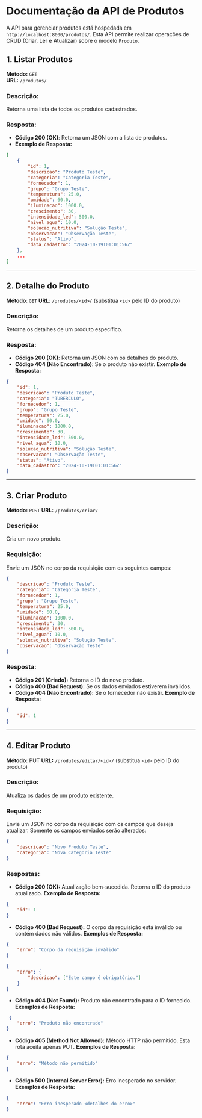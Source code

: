 # Documentação da API de Produtos

A API para gerenciar produtos está hospedada em `http://localhost:8000/produtos/`. Esta API permite realizar operações de CRUD (Criar, Ler e Atualizar) sobre o modelo `Produto`.

## 1. Listar Produtos

**Método:** `GET`  
**URL:** `/produtos/`

### Descrição:
Retorna uma lista de todos os produtos cadastrados.

### Resposta:
- **Código 200 (OK)**: Retorna um JSON com a lista de produtos.
- **Exemplo de Resposta:**
```json
[
    {
        "id": 1,
        "descricao": "Produto Teste",
        "categoria": "Categoria Teste",
        "fornecedor": 1,
        "grupo": "Grupo Teste",
        "temperatura": 25.0,
        "umidade": 60.0,
        "iluminacao": 1000.0,
        "crescimento": 30,
        "intensidade_led": 500.0,
        "nivel_agua": 10.0,
        "solucao_nutritiva": "Solução Teste",
        "observacao": "Observação Teste",
        "status": "Ativo",
        "data_cadastro": "2024-10-19T01:01:56Z"
    },
    ...
]
```

---

## 2. Detalhe do Produto

**Método**: `GET`
**URL**: `/produtos/<id>/` (substitua `<id>` pelo ID do produto)

### Descrição:
Retorna os detalhes de um produto específico.

### Resposta:
- **Código 200 (OK)**: Retorna um JSON com os detalhes do produto.
- **Código 404 (Não Encontrado)**: Se o produto não existir.
 **Exemplo de Resposta:**
```json
{
    "id": 1,
    "descricao": "Produto Teste",
    "categoria": "TUBERCULO",
    "fornecedor": 1,
    "grupo": "Grupo Teste",
    "temperatura": 25.0,
    "umidade": 60.0,
    "iluminacao": 1000.0,
    "crescimento": 30,
    "intensidade_led": 500.0,
    "nivel_agua": 10.0,
    "solucao_nutritiva": "Solução Teste",
    "observacao": "Observação Teste",
    "status": "Ativo",
    "data_cadastro": "2024-10-19T01:01:56Z"
}
```

---

## 3. Criar Produto
**Método:** `POST`
**URL:** `/produtos/criar/`

### Descrição:
Cria um novo produto.

### Requisição:
Envie um JSON no corpo da requisição com os seguintes campos:
```json
{
    "descricao": "Produto Teste",
    "categoria": "Categoria Teste",
    "fornecedor": 1,
    "grupo": "Grupo Teste",
    "temperatura": 25.0,
    "umidade": 60.0,
    "iluminacao": 1000.0,
    "crescimento": 30,
    "intensidade_led": 500.0,
    "nivel_agua": 10.0,
    "solucao_nutritiva": "Solução Teste",
    "observacao": "Observação Teste"
}
```
### Resposta:
- **Código 201 (Criado):** Retorna o ID do novo produto.
- **Código 400 (Bad Request):** Se os dados enviados estiverem inválidos.
- **Código 404 (Não Encontrado):** Se o fornecedor não existir.
 **Exemplo de Resposta:**
```json
{
    "id": 1
}
```

---

## 4. Editar Produto
**Método:** PUT
**URL:** `/produtos/editar/<id>/` (substitua `<id>` pelo ID do produto)

### Descrição:
Atualiza os dados de um produto existente.

### Requisição:
Envie um JSON no corpo da requisição com os campos que deseja atualizar. Somente os campos enviados serão alterados:
```json
{
    "descricao": "Novo Produto Teste",
    "categoria": "Nova Categoria Teste"
}
```

### Respostas:
- **Código 200 (OK):** Atualização bem-sucedida. Retorna o ID do produto atualizado.
 **Exemplo de Resposta:**
```json
{
    "id": 1
}
```

- **Código 400 (Bad Request):** O corpo da requisição está inválido ou contém dados não válidos.
 **Exemplos de Resposta:**
```json
{
    "erro": "Corpo da requisição inválido"
}
```
```json
{
    "erro": {
        "descricao": ["Este campo é obrigatório."]
    }
}
```
- **Código 404 (Not Found):** Produto não encontrado para o ID fornecido.
 **Exemplos de Resposta:**
```json
 {
    "erro": "Produto não encontrado"
}
```
- **Código 405 (Method Not Allowed):** Método HTTP não permitido. Esta rota aceita apenas PUT.
 **Exemplos de Resposta:**
```json
{
    "erro": "Método não permitido"
}
```
- **Código 500 (Internal Server Error):** Erro inesperado no servidor.
 **Exemplos de Resposta:**
```json
{
    "erro": "Erro inesperado <detalhes do erro>"
}
```